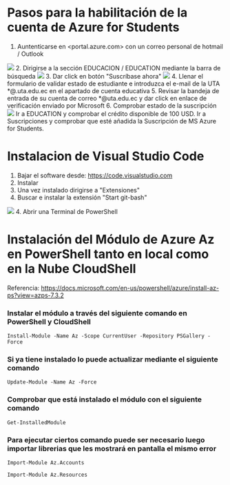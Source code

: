 # Pasos para la habilitación de la cuenta de Azure for Students

1. Auntenticarse en <portal.azure.com> con un correo personal de hotmail / Outlook    
<image src="/Clase1/Imgs/Autenticacion.png">    
2. Dirigirse a la sección EDUCACION / EDUCATION mediante la barra de búsqueda    
<image src="/Clase1/Imgs/Educa&Subs.png">    
3. Dar click en botón "Suscríbase ahora"    
<image src="/Clase1/Imgs/SusAZStudents.png">
4. Llenar el formulario de validar estado de estudiante e introduzca el e-mail de la UTA *@.uta.edu.ec en el apartado de cuenta educativa
5. Revisar la bandeja de entrada de su cuenta de correo *@uta.edu.ec y dar click en enlace de verificación enviado por Microsoft
6. Comprobar estado de la suscripción        
    <image src="/Clase1/Imgs/Educa&Subs.png">     
    Ir a EDUCATION y comprobar el crédito disponible de 100 USD.    
    Ir a Suscripciones y comprobar que esté añadida la Suscripción de MS Azure for Students.    

# Instalacion de Visual Studio Code
1. Bajar el software desde: <https://code.visualstudio.com>
2. Instalar 
3. Una vez instalado dirigirse a "Extensiones"
3. Buscar e instalar la extensión "Start git-bash"    
<image src="/Clase1/Imgs/Git-bashExt.png">
4. Abrir una Terminal de PowerShell 

# Instalación del Módulo de Azure Az en PowerShell tanto en local como en la Nube CloudShell
Referencia: <https://docs.microsoft.com/en-us/powershell/azure/install-az-ps?view=azps-7.3.2>
### Instalar el módulo a través del siguiente comando en PowerShell y CloudShell
```
Install-Module -Name Az -Scope CurrentUser -Repository PSGallery -Force
```
### Si ya tiene instalado lo puede actualizar mediante el siguiente comando
```
Update-Module -Name Az -Force
```
### Comprobar que está instalado el módulo con el siguiente comando
```
Get-InstalledModule
```
### Para ejecutar ciertos comando puede ser necesario luego importar librerias que les mostrará en pantalla el mismo error
```
Import-Module Az.Accounts
```
```
Import-Module Az.Resources
```